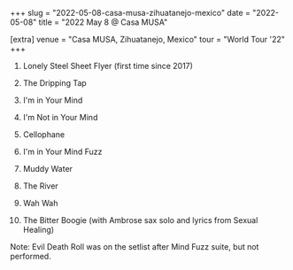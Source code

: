+++
slug = "2022-05-08-casa-musa-zihuatanejo-mexico"
date = "2022-05-08"
title = "2022 May 8 @ Casa MUSA"

[extra]
venue = "Casa MUSA, Zihuatanejo, Mexico"
tour = "World Tour '22"
+++


 1. Lonely Steel Sheet Flyer
    (first time since 2017)

 2. The Dripping Tap

 3. I'm in Your Mind

 4. I'm Not in Your Mind

 5. Cellophane

 6. I'm in Your Mind Fuzz

 7. Muddy Water

 8. The River

 9. Wah Wah

10. The Bitter Boogie
    (with Ambrose sax solo and lyrics from Sexual Healing)


Note: Evil Death Roll was on the setlist after Mind Fuzz suite, but not
performed.
